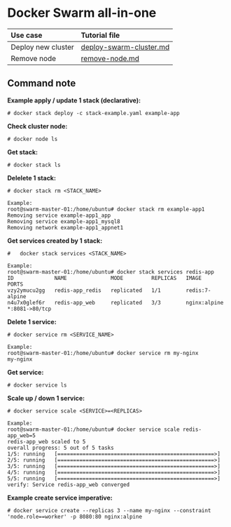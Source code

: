 # Docker Swarm all-in-one
| Use case | Tutorial file | 
| :--- | :--- |
| Deploy new cluster | [deploy-swarm-cluster.md](https://github.com/vutrandn94/docker-swarm/blob/main/deploy-swarm-cluster.md) |
| Remove node | [remove-node.md](https://github.com/vutrandn94/docker-swarm/blob/main/remove-node.md) |

## Command note
**Example apply / update 1 stack (declarative):**
```
# docker stack deploy -c stack-example.yaml example-app
```

**Check cluster node:**
```
# docker node ls
```

**Get stack:**
```
# docker stack ls
```

**Delelete 1 stack:**
```
# docker stack rm <STACK_NAME>

Example:
root@swarm-master-01:/home/ubuntu# docker stack rm example-app1
Removing service example-app1_app
Removing service example-app1_mysql8
Removing network example-app1_appnet1
```
**Get services created by 1 stack:**
```
#   docker stack services <STACK_NAME>

Example:
root@swarm-master-01:/home/ubuntu# docker stack services redis-app
ID             NAME              MODE         REPLICAS   IMAGE            PORTS
vzy2ymucu2gg   redis-app_redis   replicated   1/1        redis:7-alpine   
n4u7x0glef6r   redis-app_web     replicated   3/3        nginx:alpine     *:8081->80/tcp
```

**Delete 1 service:**
```
# docker service rm <SERVICE_NAME>

Example:
root@swarm-master-01:/home/ubuntu# docker service rm my-nginx
my-nginx
```

**Get service:**
```
# docker service ls
```

**Scale up / down 1 service:**
```
# docker service scale <SERVICE>=<REPLICAS>

Example:
root@swarm-master-01:/home/ubuntu# docker service scale redis-app_web=5
redis-app_web scaled to 5
overall progress: 5 out of 5 tasks 
1/5: running   [==================================================>] 
2/5: running   [==================================================>] 
3/5: running   [==================================================>] 
4/5: running   [==================================================>] 
5/5: running   [==================================================>] 
verify: Service redis-app_web converged 
```

**Example create service imperative:**
```
# docker service create --replicas 3 --name my-nginx --constraint 'node.role==worker' -p 8080:80 nginx:alpine
```
